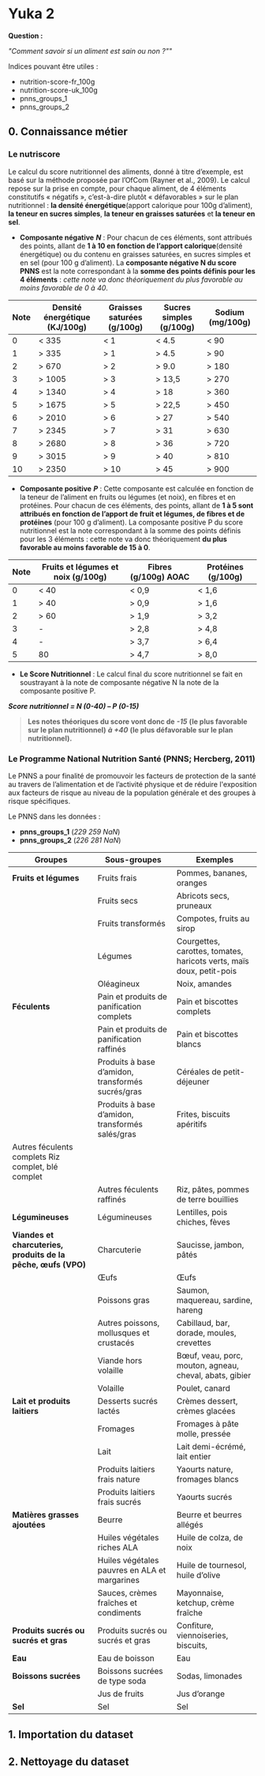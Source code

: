 # Yuka 2
**Question :**

*"Comment savoir si un aliment est sain ou non ?""*

Indices pouvant être utiles :
- nutrition-score-fr_100g
- nutrition-score-uk_100g
- pnns_groups_1
- pnns_groups_2

## 0. Connaissance métier
### Le nutriscore
Le calcul du score nutritionnel des aliments, donné à titre d’exemple, est basé sur la méthode proposée par l’OfCom (Rayner et al., 2009).
Le calcul repose sur la prise en compte, pour chaque aliment, de 4 éléments constitutifs « négatifs », c’est-à-dire plutôt « défavorables » sur le plan nutritionnel : **la densité énergétique**(apport calorique pour 100g d’aliment), **la teneur en sucres simples**, **la teneur en graisses saturées** et **la teneur en sel**.
- **Composante négative** ***N*** :
Pour chacun de ces éléments, sont attribués des points, allant de **1 à 10 en fonction de l’apport calorique**(densité énergétique) ou du contenu en graisses saturées, en sucres simples et en sel (pour 100 g d’aliment). La **composante négative N du score PNNS** est la note correspondant à la **somme des points définis pour les 4 éléments** : *cette note va donc théoriquement du plus favorable au moins favorable de 0 à 40*.

Note  | Densité énergétique (KJ/100g) |  Graisses saturées (g/100g)  | Sucres simples (g/100g) | Sodium (mg/100g)
------|-------------------------------|------------------------------|-------------------------|------------------
   0  |                         < 335 |                         < 1  |                   < 4.5 |             < 90
   1  |                         > 335 |                         > 1  |                   > 4.5 |             > 90
   2  |                         > 670 |                         > 2  |                   > 9.0 |            > 180
   3  |                        > 1005 |                         > 3  |                  > 13,5 |            > 270
   4  |                        > 1340 |                         > 4  |                    > 18 |            > 360
   5  |                        > 1675 |                         > 5  |                  > 22,5 |            > 450
   6  |                        > 2010 |                         > 6  |                    > 27 |            > 540
   7  |                        > 2345 |                         > 7  |                    > 31 |            > 630
   8  |                        > 2680 |                         > 8  |                    > 36 |            > 720
   9  |                        > 3015 |                         > 9  |                    > 40 |            > 810
   10 |                        > 2350 |                         > 10 |                    > 45 |            > 900

- **Composante positive** ***P*** :
Cette composante est calculée en fonction de la teneur de l’aliment en fruits ou légumes (et noix), en fibres et en protéines. Pour chacun de ces éléments, des points, allant de **1 à 5 sont attribués en fonction de l’apport de fruit et légumes, de fibres et de protéines** (pour 100 g d’aliment). La composante positive P du score nutritionnel est la note correspondant à la somme des points définis pour les 3 éléments : cette note va donc théoriquement **du plus favorable au moins favorable de 15 à
0**.

Note  | Fruits et légumes et noix (g/100g)  | Fibres (g/100g) AOAC  | Protéines (g/100g)
------|-------------------------------------|-----------------------|--------------------
   0  |                               < 40  |                < 0,9  |              < 1,6
   1  |                               > 40  |                > 0,9  |              > 1,6
   2  |                               > 60  |                > 1,9  |              > 3,2
   3  |                                  -  |                > 2,8  |              > 4,8
   4  |                                  -  |                > 3,7  |              > 6,4
   5  |                                 80  |                > 4,7  |              > 8,0

- **Le Score Nutritionnel** :
Le calcul final du score nutritionnel se fait en soustrayant à la note de composante négative N la note de la composante positive P.

***Score nutritionnel = N (0-40) – P (0-15)***

> **Les notes théoriques du score vont donc de** ***-15*** **(le plus favorable sur le plan nutritionnel)** ***à +40*** **(le plus défavorable sur le plan nutritionnel).**

### Le Programme National Nutrition Santé (PNNS; Hercberg, 2011)
Le PNNS a pour finalité de promouvoir les facteurs de protection de la santé au travers de l’alimentation et de l’activité physique et de réduire l'exposition aux facteurs de risque au niveau de la population générale et des groupes à risque spécifiques.

Le PNNS dans les données :
- **pnns_groups_1** (*229 259 NaN*)
- **pnns_groups_2** (*226 281 NaN*)

Groupes                                                        | Sous-groupes                                       | Exemples
---------------------------------------------------------------|----------------------------------------------------|-----------------------------------------------------------------------
**Fruits et légumes**                                          |  Fruits frais                                      |	Pommes, bananes, oranges
                                                               |  Fruits secs	                                      | Abricots secs, pruneaux
                                                               |  Fruits transformés                                |	Compotes, fruits au sirop
                                                               |  Légumes                                           | Courgettes, carottes, tomates, haricots verts, maïs doux, petit-pois
                                                               |  Oléagineux	                                      | Noix, amandes
**Féculents**                                                  |	Pain et produits de panification complets         | Pain et biscottes complets
                                                               |  Pain et produits de panification raffinés	        | Pain et biscottes blancs
                                                               |  Produits à base d’amidon, transformés sucrés/gras |	Céréales de petit-déjeuner
                                                               |  Produits à base d’amidon, transformés salés/gras	| Frites, biscuits apéritifs
  |Autres féculents complets	Riz complet, blé complet
                                                               |  Autres féculents raffinés	                        | Riz, pâtes, pommes de terre bouillies
**Légumineuses**                                               |  Légumineuses                                      |	Lentilles, pois chiches, fèves
**Viandes et charcuteries, produits de la pêche, œufs (VPO)**  |	Charcuterie	                                      | Saucisse, jambon, pâtés
                                                               |  Œufs                                              |	Œufs
                                                               |  Poissons gras                                     |	Saumon, maquereau, sardine, hareng
                                                               |  Autres poissons, mollusques et crustacés          |	Cabillaud, bar, dorade, moules, crevettes
                                                               |  Viande hors volaille                              |	Bœuf, veau, porc, mouton, agneau, cheval, abats, gibier
                                                               |  Volaille                                          |	Poulet, canard
**Lait et produits laitiers**                                  |	Desserts sucrés lactés                            |	Crèmes dessert, crèmes glacées
                                                               |  Fromages                                          |	Fromages à pâte molle, pressée
                                                               |  Lait                                              |	Lait demi-écrémé, lait entier
                                                               |  Produits laitiers frais nature                    |	Yaourts nature, fromages blancs
                                                               |  Produits laitiers frais sucrés                    |	Yaourts sucrés
**Matières grasses ajoutées**                                  |	Beurre                                            |	Beurre et beurres allégés
                                                               |  Huiles végétales riches ALA                       |	Huile de colza, de noix
                                                               |  Huiles végétales pauvres en ALA et margarines     |	Huile de tournesol, huile d’olive
                                                               |  Sauces, crèmes fraîches et condiments             |	Mayonnaise, ketchup, crème fraîche
**Produits sucrés ou sucrés et gras**                          |	Produits sucrés ou sucrés et gras                 |	Confiture, viennoiseries, biscuits,
**Eau**                                                        |	Eau de boisson                                    |	Eau
**Boissons sucrées**                                           |	Boissons sucrées de type soda                     |	Sodas, limonades
                                                               |  Jus de fruits                                     |	Jus d’orange
**Sel**                                                        |	Sel                                               |	Sel

## 1. Importation du dataset

## 2. Nettoyage du dataset
